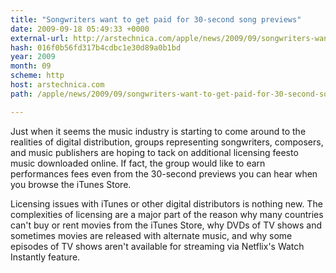 ```yaml
---
title: "Songwriters want to get paid for 30-second song previews"
date: 2009-09-18 05:49:33 +0000
external-url: http://arstechnica.com/apple/news/2009/09/songwriters-want-to-get-paid-for-30-second-song-previews.ars
hash: 016f0b56fd317b4cdbc1e30d89a0b1bd
year: 2009
month: 09
scheme: http
host: arstechnica.com
path: /apple/news/2009/09/songwriters-want-to-get-paid-for-30-second-song-previews.ars

---
```


Just when it seems the music industry is starting to come around to the realities of digital distribution, groups representing songwriters, composers, and music publishers are hoping to tack on additional licensing feesto music downloaded online. If fact, the group would like to earn performances fees even from the 30-second previews you can hear when you browse the iTunes Store.


Licensing issues with iTunes or other digital distributors is nothing new. The complexities of licensing are a major part of the reason why many countries can't buy or rent movies from the iTunes Store, why DVDs of TV shows and sometimes movies are released with alternate music, and why some episodes of TV shows aren't available for streaming via Netflix's Watch Instantly feature.
